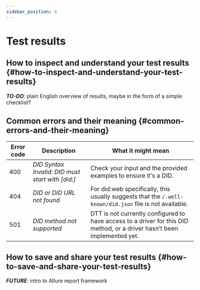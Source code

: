 ```yaml
---
sidebar_position: 4
---
```


# Test results

## How to inspect and understand your test results {#how-to-inspect-and-understand-your-test-results}

**_TO-DO_**: plain English overview of results, maybe in the form of a simple checklist?

## Common errors and their meaning {#common-errors-and-their-meaning}

| Error code | Description | What it might mean |
| ---------- | ----------- | ------------------ |
| 400 | _DID Syntax Invalid: DID must start with [did:]_ | Check your input and the provided examples to ensure it's a DID. |
| 404 | _DID or DID URL not found_ | For did:web specifically, this usually suggests that the `/.well-known/did.json` file is not available. |
| 501 | _DID method not supported_ | DTT is not currently configured to have access to a driver for this DID method, or a driver hasn’t been implemented yet. |

## How to save and share your test results {#how-to-save-and-share-your-test-results}

**_FUTURE_**: intro to Allure report framework
